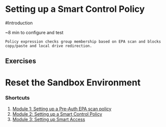 # Setting up a Smart Control Policy

#Introduction

~8 min to configure and test

    Policy expression checks group membership based on EPA scan and blocks copy/paste and local drive redirection.



## Exercises 

# Reset the Sandbox Environment 

### Shortcuts
1. [Module 1: Setting up a Pre-Auth EPA scan policy](./Module1)
2. [Module 2: Setting up a Smart Control Policy](./Module2)
3. [Module 3: Setting up Smart Access](./Module3)